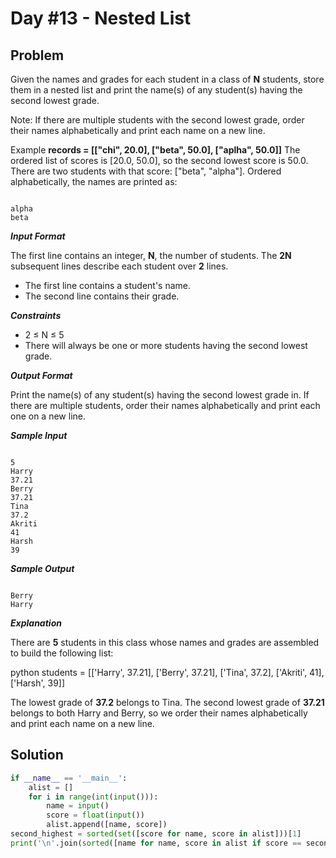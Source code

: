 # Day #13 - Nested List
## Problem

Given the names and grades for each student in a class of **N** students, store them in a nested list and print the name(s) of any student(s) having the second lowest grade.

Note: If there are multiple students with the second lowest grade, order their names alphabetically and print each name on a new line.

Example
**records = [["chi", 20.0], ["beta", 50.0], ["aplha", 50.0]]**
The ordered list of scores is [20.0, 50.0], so the second lowest score is 50.0. There are two students with that score: ["beta", "alpha"]. Ordered alphabetically, the names are printed as:
```

alpha
beta

```
***Input Format***

The first line contains an integer, **N**, the number of students.
The **2N** subsequent lines describe each student over **2** lines.
- The first line contains a student's name.
- The second line contains their grade.

***Constraints***

+ 2 ≤ N ≤ 5
+ There will always be one or more students having the second lowest grade.
  
***Output Format***

Print the name(s) of any student(s) having the second lowest grade in. If there are multiple students, order their names alphabetically and print each one on a new line.

***Sample Input***
```

5
Harry
37.21
Berry
37.21
Tina
37.2
Akriti
41
Harsh
39

```
***Sample Output***
```

Berry
Harry

```
***Explanation***

There are **5** students in this class whose names and grades are assembled to build the following list:

python students = [['Harry', 37.21], ['Berry', 37.21], ['Tina', 37.2], ['Akriti', 41], ['Harsh', 39]]

The lowest grade of **37.2** belongs to Tina. The second lowest grade of **37.21** belongs to both Harry and Berry, so we order their names alphabetically and print each name on a new line.

## Solution
```py
if __name__ == '__main__':
    alist = []
    for i in range(int(input())):
        name = input()
        score = float(input())
        alist.append([name, score])
second_highest = sorted(set([score for name, score in alist]))[1]
print('\n'.join(sorted([name for name, score in alist if score == second_highest])))
```
